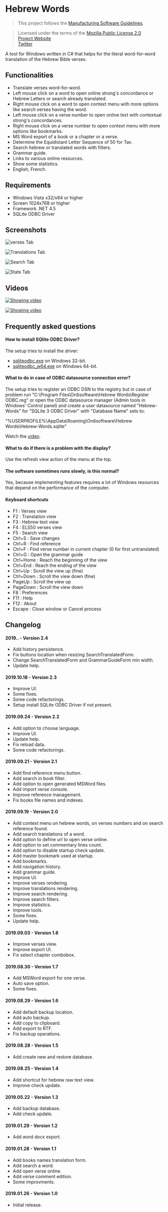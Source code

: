 # Hebrew Words

>This project follows the [Manufacturing Software Guidelines](https://github.com/Ordisoftware/Guidelines).

>Licensed under the terms of the [Mozilla Public License 2.0](LICENSE)<br/>
>[Project Website](http://www.ordisoftware.com/projects/hebrew-words)<br/>
>[Twitter](https://twitter.com/ordisoftware)<br/>

A tool for Windows written in C# that helps for the literal word-for-word translation of the Hebrew Bible verses.

## Functionalities

- Translate verses word-for-word.
- Left mouse click on a word to open online strong's concordance or Hebrew Letters or search already translated.
- Right mouse click on a word to open context menu with more options like search verses having the word.
- Left mouse click on a verse number to open online text with contextual strong's concordances.
- Right mouse click on a verse number to open context menu with more options like bookmarks.
- MS Word export of a book or a chapter or a verse.
- Determine the Equidistant Letter Sequence of 50 for Tav.
- Search hebrew or translated words with filters.
- Grammar guide.
- Links to various online resources.
- Show some statistics.
- English, French.

## Requirements

- Windows Vista x32/x64 or higher
- Screen 1024x768 or higher
- Framework .NET 4.5
- SQLite ODBC Driver

## Screenshots

![verses Tab](http://www.ordisoftware.com/uploads/2019/09/hebrew-words-verses-en.png)

![Translations Tab](http://www.ordisoftware.com/uploads/2019/09/hebrew-words-translation-en.png)

![Search Tab](http://www.ordisoftware.com/uploads/2019/09/hebrew-words-search-en.png)

![Stats Tab](http://www.ordisoftware.com/uploads/2019/09/hebrew-words-stats-en.png)

## Videos

[![Showing video](https://img.youtube.com/vi/2c5JAdFU1Kk/0.jpg)](https://www.youtube.com/watch?v=2c5JAdFU1Kk)

[![Showing video](https://img.youtube.com/vi/Wc5SdiASvCg/0.jpg)](https://www.youtube.com/watch?v=Wc5SdiASvCg)

## Frequently asked questions

#### How to install SQlite ODBC Driver?

The setup tries to install the driver:

- [sqliteodbc.exe](http://www.ch-werner.de/sqliteodbc/sqliteodbc.exe) on Windows 32-bit.
- [sqliteodbc_w64.exe](http://www.ch-werner.de/sqliteodbc/sqliteodbc_w64.exe) on Windows 64-bit.

#### What to do in case of ODBC datasource connection error?

The setup tries to register an ODBC DSN to the registry but in case of problem run "C:\Program Files\Ordisoftware\Hebrew Words\Register ODBC.reg" or open the ODBC datasource manager (Admin tools in Windows' Control panel) and create a user datasource named "Hebrew-Words" for "SQLite 3 ODBC Driver" with "Database Name" sets to:

"%USERPROFILE%\AppData\Roaming\Ordisoftware\Hebrew Words\Hebrew-Words.sqlite"

Watch the [video](https://www.youtube.com/watch?v=WPVF8pj9I3E).

#### What to do if there is a problem with the display?

Use the refresh view action of the menu at the top.

#### The software sometimes runs slowly, is this normal?

Yes, because implementing features requires a lot of Windows resources that depend on the performance of the computer.

#### Keyboard shortcuts

- F1 : Verses view
- F2 : Translation view
- F3 : Hebrew text view
- F4 : ELS50 verses view
- F5 : Search view
- Ctrl+S : Save changes
- Ctrl+R : Find reference
- Ctrl+F : Find verse number in current chapter (0 for first untranslated)
- Ctrl+G : Open the grammar guide
- Ctrl+Home : Reach the beginning of the view
- Ctrl+End : Reach the ending of the view
- Ctrl+Up : Scroll the view up (fine)
- Ctrl+Down : Scroll the view down (fine)
- PageUp : Scroll the view up
- PageDown : Scroll the view down
- F8 : Preferences
- F11 : Help
- F12 : About
- Escape : Close window or Cancel process 

## Changelog

#### 2019.__.__ - Version 2.4

- Add history persistence.
- Fix buttons location when resizing SearchTranslatedForm.
- Change SearchTranslatedForm and GrammarGuideForm min width.
- Update help.

#### 2019.10.18 - Version 2.3

- Improve UI.
- Some fixes.
- Some code refactorings.
- Setup install SQLite ODBC Driver if not present.

#### 2019.09.24 - Version 2.2

- Add option to choose language.
- Improve UI.
- Update help.
- Fix reload data.
- Some code refactorings.

#### 2019.09.21 - Version 2.1

- Add find reference menu button.
- Add search in book filter.
- Add option to open generated MSWord files.
- Add import verse console.
- Improve reference management.
- Fix books file names and indexes.

#### 2019.09.19 - Version 2.0

- Add context menu on hebrew words, on verses numbers and on search reference found.
- Add search translations of a word.
- Add option to define url to open verse online.
- Add option to set commentary lines count.
- Add option to disable startup check update.
- Add master bookmark used at startup.
- Add bookmarks.
- Add navigation history.
- Add grammar guide.
- Improve UI.
- Improve verses rendering.
- Improve translations rendering.
- Improve search rendering.
- Improve search filters.
- Improve statistics.
- Improve tools.
- Some fixes.
- Update help.

#### 2019.09.03 - Version 1.8

- Improve verses view.
- Improve export UI.
- Fix select chapter combobox.

#### 2019.08.30 - Version 1.7

- Add MSWord export for one verse.
- Auto save option.
- Some fixes.

#### 2019.08.29 - Version 1.6

- Add default backup location.
- Add auto backup.
- Add copy to clipboard.
- Add export to RTF.
- Fix backup operations.

#### 2019.08.28 - Version 1.5

- Add create new and restore database.

#### 2019.08.25 - Version 1.4

- Add shortcut for hebrew raw text view.
- Improve check update.

#### 2019.05.22 - Version 1.3

- Add backup database.
- Add check update.

#### 2019.01.29 - Version 1.2

- Add word docx export.

#### 2019.01.28 - Version 1.1

- Add books names translation form.
- Add search a word.
- Add open verse online.
- Add verse comment edition.
- Some improvments.

#### 2019.01.26 - Version 1.0

- Initial release.
